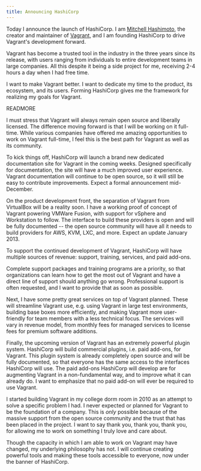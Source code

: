 ```yaml
---
title: Announcing HashiCorp
---
```


Today I announce the launch of HashiCorp.  I am [Mitchell Hashimoto](http://twitter.com/mitchellh), the creator and maintainer of [Vagrant](http://vagrantup.com), and I am founding HashiCorp to drive Vagrant's development forward.

Vagrant has become a trusted tool in the industry in the three years since its release, with users ranging from individuals to entire development teams in large companies.  All this despite it being a side project for me, receiving 2-4 hours a day when I had free time.

I want to make Vagrant better.  I want to dedicate my time to the product, its ecosystem, and its users.  Forming HashiCorp gives me the framework for realizing my goals for Vagrant.

READMORE

I must stress that Vagrant will always remain open source and liberally licensed.  The difference moving forward is that I will be working on it full-time.  While various companies have offered me amazing opportunities to work on Vagrant full-time, I feel this is the best path for Vagrant as well as its community.

To kick things off, HashiCorp will launch a brand new dedicated documentation site for Vagrant in the coming weeks. Designed specifically for documentation, the site will have a much improved user experience. Vagrant documentation will continue to be open source, so it will still be easy to contribute improvements. Expect a formal announcement mid-December.

On the product development front, the separation of Vagrant from VirtualBox will be a reality soon.  I have a working proof of concept of Vagrant powering VMWare Fusion, with support for vSphere and Workstation to follow.  The interface to build these providers is open and will be fully documented --  the open source community will have all it needs to build providers for AWS, KVM, LXC, and more.  Expect an update January 2013.

To support the continued development of Vagrant, HashiCorp will have multiple sources of revenue: support, training, services, and paid add-ons.

Complete support packages and training programs are a priority, so that organizations can learn how to get the most out of Vagrant and have a direct line of support should anything go wrong.  Professional support is often requested, and I want to provide that as soon as possible.

Next, I have some pretty great services on top of Vagrant planned.  These will streamline Vagrant use, e.g. using Vagrant in large test environments, building base boxes more efficiently, and making Vagrant more user-friendly for team members with a less technical focus.  The services will vary in revenue model, from monthly fees for managed services to license fees for premium software additions.

Finally, the upcoming version of Vagrant has an extremely powerful plugin system. HashiCorp will build commercial plugins, i.e. paid add-ons, for Vagrant. This plugin system is already completely open source and will be fully documented, so that everyone has the same access to the interfaces HashiCorp will use. The paid add-ons HashiCorp will develop are for augmenting Vagrant in a non-fundamental way, and to improve what it can already do.  I want to emphasize that no paid add-on will ever be required to use Vagrant.

I started building Vagrant in my college dorm room in 2010 as an attempt to solve a specific problem I had. I never expected or planned for Vagrant to be the foundation of a company. This is _only_ possible because of the massive support from the open source community and the trust that has been placed in the project. I want to say thank you, thank you, thank you, for allowing me to work on something I truly love and care about.

Though the capacity in which I am able to work on Vagrant may have changed, my underlying philosophy has not.  I will continue creating powerful tools and making these tools accessible to everyone, now under the banner of HashiCorp.
